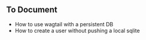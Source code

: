 ## To Document

- How to use wagtail with a persistent DB
- How to create a user without pushing a local sqlite
